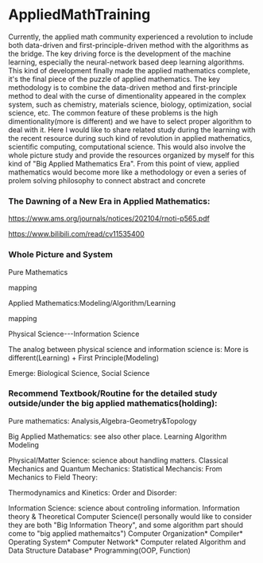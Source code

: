 # AppliedMathTraining
  Currently, the applied math community experienced a revolution to include both data-driven and first-principle-driven method with the algorithms as the bridge. The key driving force is the development of the machine learning, especially the neural-network based deep learning algorithms. This kind of development finally made the applied mathematics complete, it's the final piece of the puzzle of applied mathematics. The key methodology is to combine the data-driven method and first-principle method to deal with the curse of dimentionality appeared in the complex system, such as chemistry, materials science, biology, optimization, social science, etc. The common feature of these problems is the high dimentionality(more is different) and we have to select proper algorithm to deal with it. Here I would like to share related study during the learning with the recent resource during such kind of revolution in applied mathematics, scientific computing, computational science. This would also involve the whole picture study and provide the resources organized by myself for this kind of "Big Applied Mathematics Era".
  From this point of view, applied mathematics would become more like a methodology or even a series of prolem solving philosophy to connect abstract and concrete
  



### The Dawning of a New Era in Applied Mathematics:

https://www.ams.org/journals/notices/202104/rnoti-p565.pdf

https://www.bilibili.com/read/cv11535400



### Whole Picture and System

Pure Mathematics


mapping


Applied Mathematics:Modeling/Algorithm/Learning


mapping


Physical Science---Information Science




The analog between physical science and information science is: More is different(Learning) + First Principle(Modeling)





Emerge: Biological Science, Social Science



### Recommend Textbook/Routine for the detailed study outside/under the big applied mathematics(holding):
Pure mathematics: 
Analysis,Algebra-Geometry&Topology



Big Applied Mathematics: see also other place.
Learning
Algorithm
Modeling





Physical/Matter Science: science about handling matters.
Classical Mechanics and Quantum Mechanics:
Statistical Mechancis:
From Mechanics to Field Theory:

Thermodynamics and Kinetics:
Order and Disorder:



Information Science: science about controling information.
Information theory & Theoretical Computer Science(I personally would like to consider they are both "Big Information Theory", and some algorithm part should come to "big applied mathemaitcs")
Computer Organization*
Compiler*
Operating System*
Computer Network*
Computer related Algorithm and Data Structure
Database*
Programming(OOP, Function)








